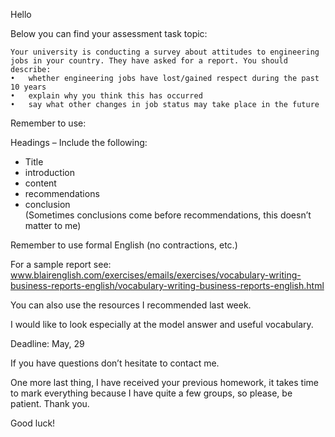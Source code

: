 Hello

Below you can find your assessment task topic:
```
Your university is conducting a survey about attitudes to engineering jobs in your country. They have asked for a report. You should describe:
•	whether engineering jobs have lost/gained respect during the past 10 years
•	explain why you think this has occurred
•	say what other changes in job status may take place in the future
```

Remember to use:

Headings – Include the following:
* Title
* introduction
* content
* recommendations
* conclusion  
(Sometimes conclusions come before recommendations, this doesn’t matter to me)

Remember to use formal English (no contractions, etc.)

For  a sample report see: www.blairenglish.com/exercises/emails/exercises/vocabulary-writing-business-reports-english/vocabulary-writing-business-reports-english.html

You can also use the resources I recommended last week.

I would like to look especially at the model answer and useful vocabulary.

Deadline: May, 29

If you have questions don’t hesitate to contact me.

One more last thing, I have received your previous homework, it takes time to mark everything because I have quite a few groups, so please, be patient. Thank you.

Good luck!
